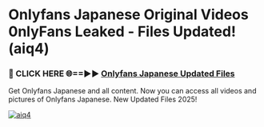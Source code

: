 # Onlyfans Japanese Original Videos 0nlyFans Leaked - Files Updated! (aiq4)

<h3>🔴 CLICK HERE 🌐==►► <a href="https://tinyurl.com/4seja8ks" rel="nofollow">Onlyfans Japanese Updated Files</a></h3>

Get Onlyfans Japanese and all content. Now you can access all videos and pictures of Onlyfans Japanese. New Updated Files 2025!

[![aiq4](https://i.imgur.com/EWjZXRe.gif)](https://tinyurl.com/4seja8ks)
